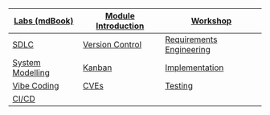 |[Labs (mdBook)](https://uniofgreenwich.github.io/ELEE1149_Exercises/)|[Module Introduction](./content/ModuleIntroduction/moduleIntroduction.html)|[Workshop](./content/Workshop/Workshop.html)|
|---|---|---|
|[SDLC](./content/SDLC/SDLC.html)|[Version Control](./content/VersionControlSystems/versionControlSystem.html)|[Requirements Engineering](./content/RequirementsEngineering/RequirementsEngineering.html)|
|[System Modelling](./content/SystemModelling/SystemModelling.html)|[Kanban](./content/Kanban/kanban.html)|[Implementation](./content/Implementation/Implementation.html)|
|[Vibe Coding](./content/VibeCoding/VibeCoding.html)|[CVEs](./content/CVE/CVE.html)|[Testing](./content/Testing/testing.html)|
|[CI/CD](./content/CICD/cicd.html)|
